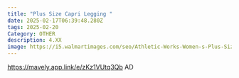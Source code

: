 ```yaml
---
title: "Plus Size Capri Legging "
date: 2025-02-17T06:39:48.280Z
tags: 2025-02-20
Category: OTHER
description: 4.XX
image: https://i5.walmartimages.com/seo/Athletic-Works-Women-s-Plus-Size-Core-Active-Capri-Legging_0756725e-a4e3-42b6-bf1b-d8c7f49056c2.cfdd63e54d7bd50a307070ccf1645021.jpeg?odnHeight=2000&odnWidth=2000&odnBg=FFFFFF
---
```

https://mavely.app.link/e/zKz1VUtq3Qb    AD